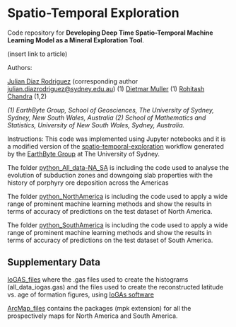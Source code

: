 # Spatio-Temporal Exploration 

Code repository for **Developing Deep Time Spatio-Temporal Machine Learning Model as a Mineral Exploration Tool**.

(insert link to article)

Authors:

[Julian Diaz Rodriguez](https://github.com/geo-julian) (corresponding author julian.diazrodriguez@sydney.edu.au) (1)
[Dietmar Muller](https://github.com/dietmarmuller) (1)
[Rohitash Chandra](https://github.com/rohitash-chandra) (1,2)

*(1) EarthByte Group, School of Geosciences, The University of Sydney, Sydney, New South Wales, Australia*
*(2) School of Mathematics and Statistics, University of New South Wales, Sydney, Australia.*

Instructions:
This code was implemented using Jupyter notebooks and it is a modified version of the [spatio-temporal-exploration](https://github.com/EarthByte/spatio-temporal-exploration) workflow generated by the [EarthByte Group](https://github.com/EarthByte) at The University of Sydney. 

The folder [python_All_data-NA_SA](https://github.com/geo-julian/spatiotemporal_exploration/tree/main/python_All_data-NA_SA) is including the code used to analyse the evolution of subduction zones and downgoing slab properties with the history of porphyry ore deposition across the Americas

The folder [python_NorthAmerica](https://github.com/geo-julian/spatiotemporal_exploration/tree/main/python_NorthAmerica) is including the code used to apply a wide range of prominent machine learning methods and show the results in terms of accuracy of predictions on the test dataset of North America.

The folder [python_SouthAmerica](https://github.com/geo-julian/spatiotemporal_exploration/tree/main/python_SouthAmerica) is including the code used to apply a wide range of prominent machine learning methods and show the results in terms of accuracy of predictions on the test dataset of South America.

## Supplementary Data

[IoGAS_files](https://github.com/geo-julian/spatiotemporal_exploration/tree/main/python/IoGAS_files) where the .gas files used to create the histograms (all_data_iogas.gas) and the files used to create the reconstructed latitude vs. age of formation figures, using [IoGAs software](https://reflexnow.com/product/iogas/) 

[ArcMap_files](https://github.com/geo-julian/spatiotemporal_exploration/tree/main/python/ArcMap_files) contains the packages (mpk extension) for all the prospectively maps for North America and South America.







 

